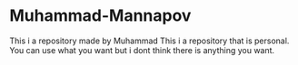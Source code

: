 # Muhammad-Mannapov
This i a repository made by Muhammad
This i a repository that is personal. You can use what you want but i dont think there is anything you want.
